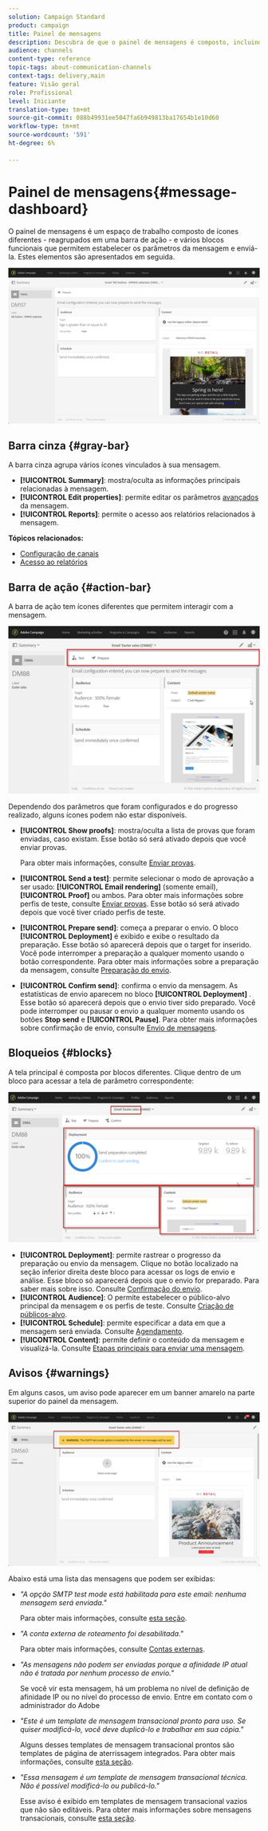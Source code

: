 ```yaml
---
solution: Campaign Standard
product: campaign
title: Painel de mensagens
description: Descubra de que o painel de mensagens é composto, incluindo a barra de ação e os vários blocos funcionais.
audience: channels
content-type: reference
topic-tags: about-communication-channels
context-tags: delivery,main
feature: Visão geral
role: Profissional
level: Iniciante
translation-type: tm+mt
source-git-commit: 088b49931ee5047fa6b949813ba17654b1e10d60
workflow-type: tm+mt
source-wordcount: '591'
ht-degree: 6%

---
```



# Painel de mensagens{#message-dashboard}

O painel de mensagens é um espaço de trabalho composto de ícones diferentes - reagrupados em uma barra de ação - e vários blocos funcionais que permitem estabelecer os parâmetros da mensagem e enviá-la. Estes elementos são apresentados em seguida.

![](assets/delivery_dashboard_2.png)

## Barra cinza {#gray-bar}

A barra cinza agrupa vários ícones vinculados à sua mensagem.

* **[!UICONTROL Summary]**: mostra/oculta as informações principais relacionadas à mensagem.
* **[!UICONTROL Edit properties]**: permite editar os parâmetros  [avançados](../../administration/using/configuring-email-channel.md#list-of-email-properties) da mensagem.
* **[!UICONTROL Reports]**: permite o acesso aos relatórios relacionados à mensagem.

**Tópicos relacionados:**

* [Configuração de canais](../../administration/using/about-channel-configuration.md)
* [Acesso ao relatórios](../../reporting/using/about-dynamic-reports.md)

## Barra de ação {#action-bar}

A barra de ação tem ícones diferentes que permitem interagir com a mensagem.

![](assets/delivery_dashboard_4.png)

Dependendo dos parâmetros que foram configurados e do progresso realizado, alguns ícones podem não estar disponíveis.

* **[!UICONTROL Show proofs]**: mostra/oculta a lista de provas que foram enviadas, caso existam. Esse botão só será ativado depois que você enviar provas.

   Para obter mais informações, consulte [Enviar provas](../../sending/using/sending-proofs.md).

* **[!UICONTROL Send a test]**: permite selecionar o modo de aprovação a ser usado:  **[!UICONTROL Email rendering]** (somente email),  **[!UICONTROL Proof]** ou ambos. Para obter mais informações sobre perfis de teste, consulte [Enviar provas](../../sending/using/sending-proofs.md). Esse botão só será ativado depois que você tiver criado perfis de teste.

* **[!UICONTROL Prepare send]**: começa a preparar o envio. O bloco **[!UICONTROL Deployment]** é exibido e exibe o resultado da preparação. Esse botão só aparecerá depois que o target for inserido. Você pode interromper a preparação a qualquer momento usando o botão correspondente. Para obter mais informações sobre a preparação da mensagem, consulte [Preparação do envio](../../sending/using/preparing-the-send.md).

* **[!UICONTROL Confirm send]**: confirma o envio da mensagem. As estatísticas de envio aparecem no bloco **[!UICONTROL Deployment]** . Esse botão só aparecerá depois que o envio tiver sido preparado. Você pode interromper ou pausar o envio a qualquer momento usando os botões **Stop send** e **[!UICONTROL Pause]**. Para obter mais informações sobre confirmação de envio, consulte [Envio de mensagens](../../sending/using/confirming-the-send.md).

## Bloqueios {#blocks}

A tela principal é composta por blocos diferentes. Clique dentro de um bloco para acessar a tela de parâmetro correspondente:

![](assets/delivery_dashboard_3.png)

* **[!UICONTROL Deployment]**: permite rastrear o progresso da preparação ou envio da mensagem. Clique no botão localizado na seção inferior direita deste bloco para acessar os logs de envio e análise. Esse bloco só aparecerá depois que o envio for preparado. Para saber mais sobre isso. Consulte [Confirmação do envio](../../sending/using/confirming-the-send.md).
* **[!UICONTROL Audience]**: O permite estabelecer o público-alvo principal da mensagem e os perfis de teste. Consulte [Criação de públicos-alvo](../../audiences/using/creating-audiences.md).
* **[!UICONTROL Schedule]**: permite especificar a data em que a mensagem será enviada. Consulte [Agendamento](../../sending/using/about-scheduling-messages.md).
* **[!UICONTROL Content]**: permite definir o conteúdo da mensagem e visualizá-la. Consulte [Etapas principais para enviar uma mensagem](../../channels/using/key-steps-to-send-a-message.md).

## Avisos {#warnings}

Em alguns casos, um aviso pode aparecer em um banner amarelo na parte superior do painel da mensagem.

![](assets/delivery_dashboard_warnings.png)

Abaixo está uma lista das mensagens que podem ser exibidas:

* *&quot;A opção SMTP test mode está habilitada para este email: nenhuma mensagem será enviada.&quot;*

   Para obter mais informações, consulte [esta seção](../../administration/using/configuring-email-channel.md#smtp-test-mode).

* *&quot;A conta externa de roteamento foi desabilitada.&quot;*

   Para obter mais informações, consulte [Contas externas](../../administration/using/external-accounts.md).

* *&quot;As mensagens não podem ser enviadas porque a afinidade IP atual não é tratada por nenhum processo de envio.&quot;*

   Se você vir esta mensagem, há um problema no nível de definição de afinidade IP ou no nível do processo de envio. Entre em contato com o administrador do Adobe 

* *&quot;Este é um template de mensagem transacional pronto para uso. Se quiser modificá-lo, você deve duplicá-lo e trabalhar em sua cópia.&quot;*

   Alguns desses templates de mensagem transacional prontos são templates de página de aterrissagem integrados. Para obter mais informações, consulte [esta seção](../../channels/using/landing-page-templates.md).

* *&quot;Essa mensagem é um template de mensagem transacional técnica. Não é possível modificá-lo ou publicá-lo.&quot;*

   Esse aviso é exibido em templates de mensagem transacional vazios que não são editáveis. Para obter mais informações sobre mensagens transacionais, consulte [esta seção](../../channels/using/getting-started-with-transactional-msg.md).
